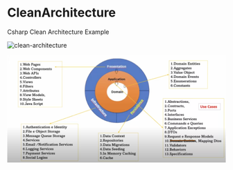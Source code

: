 # CleanArchitecture
Csharp Clean Architecture Example

![clean-architecture](https://blog.cleancoder.com/uncle-bob/images/2012-08-13-the-clean-architecture/CleanArchitecture.jpg)

![solution-arch](https://github.com/waldostilben/CleanArchitecture/blob/main/img/solution-arch.png?raw=true)